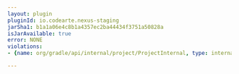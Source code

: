 ```yaml
---
layout: plugin
pluginId: io.codearte.nexus-staging
jarSha1: b1a1a06e4c8b1a4357ec2ba44434f3751a50828a
isJarAvailable: true
error: NONE
violations:
- {name: org/gradle/api/internal/project/ProjectInternal, type: internal-api-usage}

---
```

